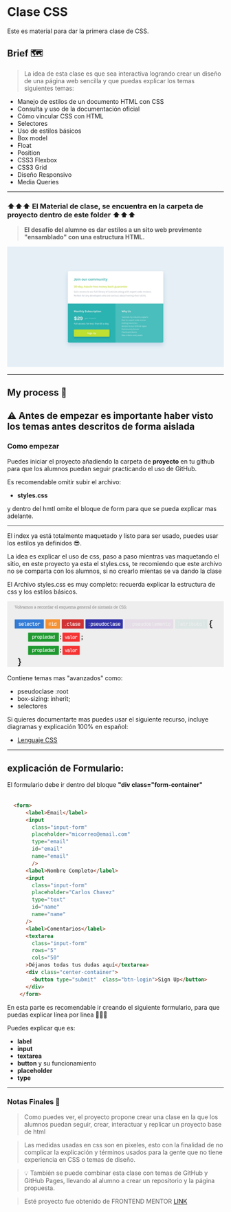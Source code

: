# Clase CSS 

Este es material para dar la primera clase de CSS.

## Brief 🗺️
  > La idea de esta clase es que sea interactiva logrando crear un diseño de una página web sencilla y que puedas explicar los temas siguientes temas: 

  - Manejo de estilos de un documento HTML con CSS
  - Consulta y uso de la documentación oficial
  - Cómo vincular CSS con HTML
  - Selectores
  - Uso de estilos básicos
  - Box model
  - Float
  - Position
  - CSS3 Flexbox
  - CSS3 Grid
  - Diseño Responsivo
  - Media Queries

 * * *
 

### ⬆️⬆️⬆️ El Material de clase, se encuentra en la carpeta de __proyecto__ dentro de este folder ⬆️⬆️⬆️

> __El desafío del alumno es dar estilos a un sito web previmente "ensamblado" con una estructura HTML.__

![Design preview for the Social proof section coding challenge](./proyecto/design/desktop-design.jpg)

  * * * 

## My process 🚀

## __⚠️ Antes de empezar es importante haber visto los temas antes descritos de forma aislada__

### Como empezar

  Puedes iniciar el proyecto añadiendo la carpeta de __proyecto__ en tu github para que los alumnos puedan seguir practicando el uso de GitHub.
  
  Es recomendable omitir subir el archivo: 
  - __styles.css__
  
  y dentro del hmtl omite el bloque de form para que se pueda explicar mas adelante.

* * *

El index ya está totalmente maquetado y listo para ser usado, puedes usar los estilos ya definidos 😎.

La idea es explicar el uso de css, paso a paso mientras vas maquetando el sitio, en este proyecto ya esta el styles.css, te recomiendo que este archivo no se comparta con los alumnos, si no crearlo mientas se va dando la clase

El Archivo styles.css es muy completo: recuerda explicar la estructura de css y los estilos básicos.

![estructura css](./assets/estructuraCSS.png)

  Contiene temas mas "avanzados" como: 

  - pseudoclase :root
  - box-sizing: inherit;
  - selectores

  Si quieres documentarte mas puedes usar el siguiente recurso, incluye diagramas y explicación 100% en español:

  - [Lenguaje CSS ](https://lenguajecss.com/)

* * *

##  explicación de Formulario: 

El formulario debe ir dentro del bloque __"div class="form-container"__

  ```html

    <form>
        <label>Email</label>
        <input
          class="input-form"
          placeholder="micorreo@email.com" 
          type="email"
          id="email"
          name="email"
          />          
        <label>Nombre Completo</label>
        <input 
          class="input-form"
          placeholder="Carlos Chavez" 
          type="text"
          id="name"
          name="name"
        />
        <label>Comentarios</label>
        <textarea
          class="input-form"
          rows="5"
          cols="50"
        >Déjanos todas tus dudas aquí</textarea>
        <div class="center-container">
          <button type="submit"  class="btn-login">Sign Up</button>
        </div>
      </form>

  ```

  En esta parte es recomendable ir creando el siguiente formulario, para que puedas explicar línea por línea 🚀🚀🚀

  Puedes explicar que es: 
  - __label__
  - __input__
  - __textarea__
  - __button__ y su funcionamiento
  - __placeholder__
  - __type__

* * *

### Notas Finales 📝

  > Como puedes ver, el proyecto propone crear una clase en la que los alumnos puedan seguir, crear, interactuar y replicar un proyecto base de html

  > Las medidas usadas en css son en pixeles, esto con la finalidad de no complicar la explicación y términos usados para la gente que no tiene experiencia en CSS o temas de diseño.

  > 💡 También se puede combinar esta clase con temas de GitHub y GitHub Pages, llevando al alumno a crear un repositorio y la página propuesta. 

 > Esté proyecto fue obtenido de FRONTEND MENTOR [LINK](https://www.frontendmentor.io)
 


